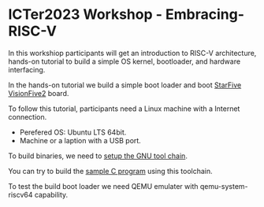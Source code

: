 # ICTer2023 Workshop - Embracing-RISC-V

In this workshiop participants will get an introduction to RISC-V architecture, hands-on tutorial to build a simple OS kernel, bootloader, and hardware interfacing.

In the hands-on tutorial we build a simple boot loader and boot [StarFive VisionFive2](https://www.starfivetech.com/en/site/boards) board. 

To follow this tutorial, participants need a Linux machine with a Internet connection.
* Perefered OS: Ubuntu LTS 64bit.
* Machine or a laption with a USB port.

To build binaries, we need to [setup the GNU tool chain](tool-chain-setup.md). 

You can try to build the [sample C program](https://github.com/gnudeep/hello-world-riscv.git) using this toolchain. 

To test the build boot loader we need QEMU emulater with qemu-system-riscv64 capability.




